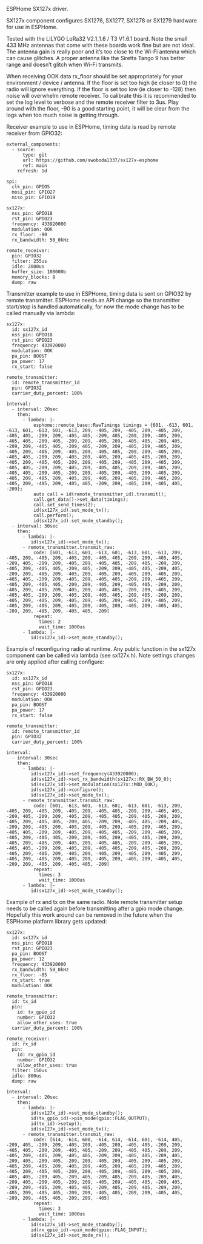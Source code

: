 ESPHome SX127x driver.

SX127x component configures SX1276, SX1277, SX1278 or SX1279 hardware for use in ESPHome. 

Tested with the LILYGO LoRa32 V2.1_1.6 / T3 V1.6.1 board. Note the small 433 MHz antennas that come with these boards work fine but are not ideal. The antenna gain is really poor and it’s too close to the Wi-Fi antenna which can cause glitches. A proper antenna like the Siretta Tango 9 has better range and doesn’t glitch when Wi-Fi transmits.

When receiving OOK data rx_floor should be set appropriately for your environment / device / antenna. If the floor is set too high (ie closer to 0) the radio will ignore everything. If the floor is set too low (ie closer to -128) then noise will overwhelm remote receiver. To calibrate this it is recommended to set the log level to verbose and the remote receiver filter to 3us. Play around with the floor, -90 is a good starting point, it will be clear from the logs when too much noise is getting through. 

Receiver example to use in ESPHome, timing data is read by remote receiver from GPIO32:

    external_components:
      - source:
          type: git
          url: https://github.com/swoboda1337/sx127x-esphome
          ref: main
        refresh: 1d
   
    spi:
      clk_pin: GPIO5
      mosi_pin: GPIO27
      miso_pin: GPIO19
    
    sx127x:
      nss_pin: GPIO18
      rst_pin: GPIO23
      frequency: 433920000
      modulation: OOK
      rx_floor: -90
      rx_bandwidth: 50_0kHz

    remote_receiver:
      pin: GPIO32
      filter: 255us
      idle: 2000us
      buffer_size: 100000b
      memory_blocks: 8
      dump: raw

Transmitter example to use in ESPHome, timing data is sent on GPIO32 by remote transmitter. ESPHome needs an API change so the transmitter start/stop is handled automatically, for now the mode change has to be called manually via lambda:

    sx127x:
      id: sx127x_id
      nss_pin: GPIO18
      rst_pin: GPIO23
      frequency: 433920000
      modulation: OOK
      pa_pin: BOOST
      pa_power: 17
      rx_start: false

    remote_transmitter:
      id: remote_transmitter_id
      pin: GPIO32
      carrier_duty_percent: 100%

    interval:
      - interval: 20sec
        then:
          - lambda: |-
              esphome::remote_base::RawTimings timings = {601, -613, 601, -613, 601, -613, 601, -613, 209, -405, 209, -405, 209, -405, 209, -405, 405, -209, 209, -405, 405, -209, 405, -209, 209, -405, 209, -405, 405, -209, 405, -209, 209, -405, 209, -405, 405, -209, 405, -209, 209, -405, 405, -209, 405, -209, 209, -405, 209, -405, 209, -405, 209, -405, 209, -405, 209, -405, 405, -209, 209, -405, 209, -405, 405, -209, 209, -405, 209, -405, 209, -405, 405, -209, 209, -405, 209, -405, 405, -209, 209, -405, 209, -405, 209, -405, 209, -405, 405, -209, 209, -405, 209, -405, 405, -209, 209, -405, 209, -405, 405, -209, 405, -209, 209, -405, 209, -405, 209, -405, 209, -405, 209, -405, 209, -405, 209, -405, 209, -405, 209, -405, 209, -405, 209, -405, 209, -405, 405, -209, 209, -405, 209, -405, 405, -209};
              auto call = id(remote_transmitter_id).transmit();
              call.get_data()->set_data(timings);
              call.set_send_times(2);
              id(sx127x_id).set_mode_tx();
              call.perform();
              id(sx127x_id).set_mode_standby();
      - interval: 30sec
        then:
          - lambda: |-
             id(sx127x_id)->set_mode_tx();
          - remote_transmitter.transmit_raw:
              code: [601, -613, 601, -613, 601, -613, 601, -613, 209, -405, 209, -405, 209, -405, 209, -405, 405, -209, 209, -405, 405, -209, 405, -209, 209, -405, 209, -405, 405, -209, 405, -209, 209, -405, 209, -405, 405, -209, 405, -209, 209, -405, 405, -209, 405, -209, 209, -405, 209, -405, 209, -405, 209, -405, 209, -405, 209, -405, 405, -209, 209, -405, 209, -405, 405, -209, 209, -405, 209, -405, 209, -405, 405, -209, 209, -405, 209, -405, 405, -209, 209, -405, 209, -405, 209, -405, 209, -405, 405, -209, 209, -405, 209, -405, 405, -209, 209, -405, 209, -405, 405, -209, 405, -209, 209, -405, 209, -405, 209, -405, 209, -405, 209, -405, 209, -405, 209, -405, 209, -405, 209, -405, 209, -405, 209, -405, 209, -405, 405, -209, 209, -405, 209, -405, 405, -209]
              repeat:
                times: 2
                wait_time: 1000us
          - lambda: |-
             id(sx127x_id)->set_mode_standby();

Example of reconfiguring radio at runtime. Any public function in the sx127x component can be called via lambda (see sx127x.h). Note settings changes are only applied after calling configure: 

    sx127x:
      id: sx127x_id
      nss_pin: GPIO18
      rst_pin: GPIO23
      frequency: 433920000
      modulation: OOK
      pa_pin: BOOST
      pa_power: 17
      rx_start: false

    remote_transmitter:
      id: remote_transmitter_id
      pin: GPIO32
      carrier_duty_percent: 100%

    interval:
      - interval: 30sec
        then:
          - lambda: |-
             id(sx127x_id)->set_frequency(433920000);
             id(sx127x_id)->set_rx_bandwidth(sx127x::RX_BW_50_0);
             id(sx127x_id)->set_modulation(sx127x::MOD_OOK);
             id(sx127x_id)->configure();
             id(sx127x_id)->set_mode_tx();
          - remote_transmitter.transmit_raw:
              code: [601, -613, 601, -613, 601, -613, 601, -613, 209, -405, 209, -405, 209, -405, 209, -405, 405, -209, 209, -405, 405, -209, 405, -209, 209, -405, 209, -405, 405, -209, 405, -209, 209, -405, 209, -405, 405, -209, 405, -209, 209, -405, 405, -209, 405, -209, 209, -405, 209, -405, 209, -405, 209, -405, 209, -405, 209, -405, 405, -209, 209, -405, 209, -405, 405, -209, 209, -405, 209, -405, 209, -405, 405, -209, 209, -405, 209, -405, 405, -209, 209, -405, 209, -405, 209, -405, 209, -405, 405, -209, 209, -405, 209, -405, 405, -209, 209, -405, 209, -405, 405, -209, 405, -209, 209, -405, 209, -405, 209, -405, 209, -405, 209, -405, 209, -405, 209, -405, 209, -405, 209, -405, 209, -405, 209, -405, 209, -405, 405, -209, 209, -405, 209, -405, 405, -209]
              repeat:
                times: 3
                wait_time: 1000us
          - lambda: |-
             id(sx127x_id)->set_mode_standby();

Example of rx and tx on the same radio. Note remote transmitter setup needs to be called again before transmitting after a gpio mode change. Hopefully this work around can be removed in the future when the ESPHome platform library gets updated:

    sx127x:
      id: sx127x_id
      nss_pin: GPIO18
      rst_pin: GPIO23
      pa_pin: BOOST
      pa_power: 12
      frequency: 433920000
      rx_bandwidth: 50_0kHz
      rx_floor: -85
      rx_start: true
      modulation: OOK

    remote_transmitter:
      id: tx_id
      pin:
        id: tx_gpio_id
        number: GPIO32
        allow_other_uses: true
      carrier_duty_percent: 100%

    remote_receiver:
      id: rx_id
      pin:
        id: rx_gpio_id
        number: GPIO32
        allow_other_uses: true
      filter: 150us
      idle: 800us
      dump: raw

    interval:
      - interval: 20sec
        then:
          - lambda: |-
             id(sx127x_id)->set_mode_standby();
             id(tx_gpio_id)->pin_mode(gpio::FLAG_OUTPUT);
             id(tx_id)->setup();
             id(sx127x_id)->set_mode_tx();
          - remote_transmitter.transmit_raw:
              code: [614, -614, 600, -614, 614, -614, 601, -614, 405, -209, 405, -209, 209, -405, 209, -405, 209, -405, 405, -209, 209, -405, 405, -209, 209, -405, 405, -209, 209, -405, 405, -209, 209, -405, 209, -405, 209, -405, 405, -209, 209, -405, 405, -209, 405, -209, 405, -209, 405, -209, 209, -405, 209, -405, 209, -405, 209, -405, 209, -405, 209, -405, 209, -405, 209, -405, 209, -405, 209, -405, 209, -405, 405, -209, 209, -405, 209, -405, 209, -405, 209, -405, 405, -209, 405, -209, 405, -209, 405, -209, 405, -209, 405, -209, 405, -209, 405, -209, 209, -405, 209, -405, 405, -209, 405, -209, 209, -405, 209, -405, 405, -209, 405, -209, 405, -209, 209, -405, 209, -405, 405, -209, 209, -405, 405, -209, 209, -405, 405, -209, 209, -405, 405, -209, 209, -405]
              repeat:
                times: 3
                wait_time: 1000us
          - lambda: |-
             id(sx127x_id)->set_mode_standby();
             id(rx_gpio_id)->pin_mode(gpio::FLAG_INPUT);
             id(sx127x_id)->set_mode_rx();

